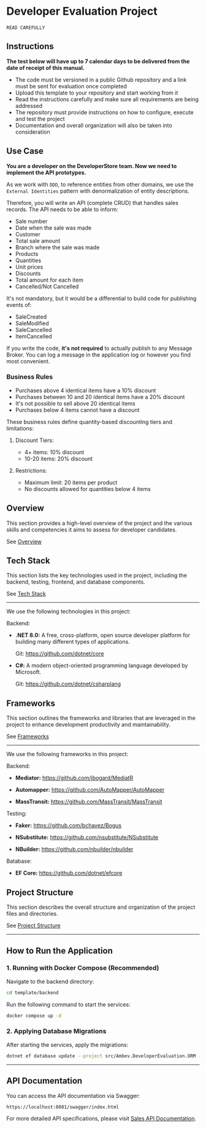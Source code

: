 # Developer Evaluation Project

`READ CAREFULLY`

## Instructions

**The test below will have up to 7 calendar days to be delivered from the date of receipt of this manual.**

- The code must be versioned in a public Github repository and a link must be sent for evaluation once completed
- Upload this template to your repository and start working from it
- Read the instructions carefully and make sure all requirements are being addressed
- The repository must provide instructions on how to configure, execute and test the project
- Documentation and overall organization will also be taken into consideration

## Use Case

**You are a developer on the DeveloperStore team. Now we need to implement the API prototypes.**

As we work with `DDD`, to reference entities from other domains, we use the `External Identities` pattern with denormalization of entity descriptions.

Therefore, you will write an API (complete CRUD) that handles sales records. The API needs to be able to inform:

- Sale number
- Date when the sale was made
- Customer
- Total sale amount
- Branch where the sale was made
- Products
- Quantities
- Unit prices
- Discounts
- Total amount for each item
- Cancelled/Not Cancelled

It's not mandatory, but it would be a differential to build code for publishing events of:

- SaleCreated
- SaleModified
- SaleCancelled
- ItemCancelled

If you write the code, **it's not required** to actually publish to any Message Broker. You can log a message in the application log or however you find most convenient.

### Business Rules

- Purchases above 4 identical items have a 10% discount
- Purchases between 10 and 20 identical items have a 20% discount
- It's not possible to sell above 20 identical items
- Purchases below 4 items cannot have a discount

These business rules define quantity-based discounting tiers and limitations:

1. Discount Tiers:

   - 4+ items: 10% discount
   - 10-20 items: 20% discount

2. Restrictions:
   - Maximum limit: 20 items per product
   - No discounts allowed for quantities below 4 items

## Overview

This section provides a high-level overview of the project and the various skills and competencies it aims to assess for developer candidates.

See [Overview](/.doc/overview.md)

## Tech Stack

This section lists the key technologies used in the project, including the backend, testing, frontend, and database components.

See [Tech Stack](/.doc/tech-stack.md)

---

We use the following technologies in this project:

Backend:

- **.NET 8.0:** A free, cross-platform, open source developer platform for building many different types of applications.

  Git: https://github.com/dotnet/core

- **C#:** A modern object-oriented programming language developed by Microsoft.

  Git: https://github.com/dotnet/csharplang

## Frameworks

This section outlines the frameworks and libraries that are leveraged in the project to enhance development productivity and maintainability.

See [Frameworks](/.doc/frameworks.md)

<!--
## API Structure
This section includes links to the detailed documentation for the different API resources:
- [API General](./docs/general-api.md)
- [Products API](/.doc/products-api.md)
- [Carts API](/.doc/carts-api.md)
- [Users API](/.doc/users-api.md)
- [Auth API](/.doc/auth-api.md)
-->

---

We use the following frameworks in this project:

Backend:

- **Mediator:** https://github.com/jbogard/MediatR

- **Automapper:** https://github.com/AutoMapper/AutoMapper

- **MassTransit:** https://github.com/MassTransit/MassTransit

Testing:

- **Faker:** https://github.com/bchavez/Bogus

- **NSubstitute:** https://github.com/nsubstitute/NSubstitute

- **NBuilder:** https://github.com/nbuilder/nbuilder

Batabase:

- **EF Core:** https://github.com/dotnet/efcore

## Project Structure

This section describes the overall structure and organization of the project files and directories.

See [Project Structure](/.doc/project-structure.md)

---

## How to Run the Application

### 1. Running with Docker Compose (Recommended)

Navigate to the backend directory:

```sh
cd template/backend
```

Run the following command to start the services:

```sh
docker compose up -d
```

### 2. Applying Database Migrations

After starting the services, apply the migrations:

```sh
dotnet ef database update --project src/Ambev.DeveloperEvaluation.ORM --startup-project src/Ambev.DeveloperEvaluation.WebApi --context DefaultContext --connection "Host=localhost;Port=5432;Database=developer_evaluation;Username=developer;Password=ev@luAt10n;Pooling=true;"
```

---

## API Documentation

You can access the API documentation via Swagger:

```
https://localhost:8081/swagger/index.html
```

For more detailed API specifications, please visit [Sales API Documentation](/.doc/sales-api.md).
